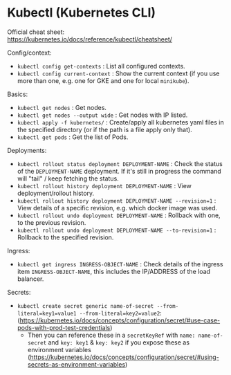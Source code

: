 # Kubectl (Kubernetes CLI)

Official cheat sheet: https://kubernetes.io/docs/reference/kubectl/cheatsheet/

Config/context:

- `kubectl config get-contexts` : List all configured contexts.
- `kubectl config current-context` : Show the current context (if you use more than one, e.g. one for GKE and one for local `minikube`).

Basics:

- `kubectl get nodes` : Get nodes.
- `kubectl get nodes --output wide` : Get nodes with IP listed.
- `kubectl apply -f kubernetes/` : Create/apply all kubernetes yaml files in the specified directory (or if the path is a file apply only that).
- `kubectl get pods` : Get the list of Pods.

Deployments:

- `kubectl rollout status deployment DEPLOYMENT-NAME` : Check the status of the `DEPLOYMENT-NAME` deployment. If it's still in progress the command will "tail" / keep fetching the status.
- `kubectl rollout history deployment DEPLOYMENT-NAME` : View deployment/rollout history.
- `kubectl rollout history deployment DEPLOYMENT-NAME --revision=1` : View details of a specific revision, e.g. which docker image was used.
- `kubectl rollout undo deployment DEPLOYMENT-NAME` : Rollback with one, to the previous revision.
- `kubectl rollout undo deployment DEPLOYMENT-NAME --to-revision=1` : Rollback to the specified revision.

Ingress:

- `kubectl get ingress INGRESS-OBJECT-NAME` : Check details of the ingress item `INGRESS-OBJECT-NAME`, this includes the IP/ADDRESS of the load balancer.

Secrets:

- `kubectl create secret generic name-of-secret --from-literal=key1=value1 --from-literal=key2=value2`: (https://kubernetes.io/docs/concepts/configuration/secret/#use-case-pods-with-prod-test-credentials)
  - Then you can reference these in a `secretKeyRef` with `name: name-of-secret` and `key: key1` & `key: key2` if you expose these as environment variables (https://kubernetes.io/docs/concepts/configuration/secret/#using-secrets-as-environment-variables)
